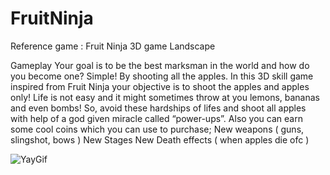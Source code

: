 # FruitNinja

Reference game : Fruit Ninja
3D game
Landscape

Gameplay
Your goal is to be the best marksman in the world and how do you become one? Simple! By shooting all the apples. In this 3D skill game inspired from Fruit Ninja your objective is to shoot the apples and apples only!
Life is not easy and it might sometimes throw at you lemons, bananas and even bombs! So, avoid these hardships of lifes and shoot all apples with help of a god given miracle called “power-ups”.
Also you can earn some cool coins which you can use to purchase;
New weapons ( guns, slingshot, bows )
New Stages
New Death effects ( when apples die ofc )

![YayGif](https://user-images.githubusercontent.com/12250862/172067204-c058f845-d691-4647-8fa9-8db158213a04.gif)
